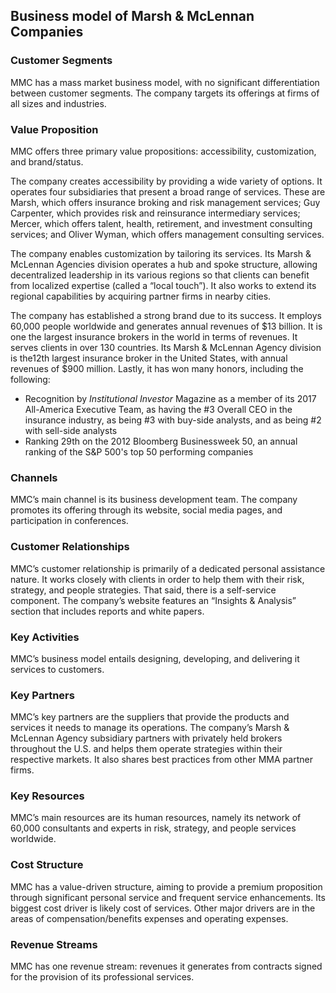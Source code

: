 Business model of Marsh & McLennan Companies
--------------------------------------------

 ### Customer Segments

 MMC has a mass market business model, with no significant differentiation between customer segments. The company targets its offerings at firms of all sizes and industries.

 ### Value Proposition

 MMC offers three primary value propositions: accessibility, customization, and brand/status.

 The company creates accessibility by providing a wide variety of options. It operates four subsidiaries that present a broad range of services. These are Marsh, which offers insurance broking and risk management services; Guy Carpenter, which provides risk and reinsurance intermediary services; Mercer, which offers talent, health, retirement, and investment consulting services; and Oliver Wyman, which offers management consulting services.

 The company enables customization by tailoring its services. Its Marsh & McLennan Agencies division operates a hub and spoke structure, allowing decentralized leadership in its various regions so that clients can benefit from localized expertise (called a “local touch”). It also works to extend its regional capabilities by acquiring partner firms in nearby cities.

 The company has established a strong brand due to its success. It employs 60,000 people worldwide and generates annual revenues of $13 billion. It is one the largest insurance brokers in the world in terms of revenues. It serves clients in over 130 countries. Its Marsh & McLennan Agency division is the12th largest insurance broker in the United States, with annual revenues of $900 million. Lastly, it has won many honors, including the following:

  * Recognition by *Institutional Investor* Magazine as a member of its 2017 All-America Executive Team, as having the #3 Overall CEO in the insurance industry, as being #3 with buy-side analysts, and as being #2 with sell-side analysts
 * Ranking 29th on the 2012 Bloomberg Businessweek 50, an annual ranking of the S&P 500's top 50 performing companies
  ### Channels

 MMC’s main channel is its business development team. The company promotes its offering through its website, social media pages, and participation in conferences.

 ### Customer Relationships

 MMC’s customer relationship is primarily of a dedicated personal assistance nature. It works closely with clients in order to help them with their risk, strategy, and people strategies. That said, there is a self-service component. The company’s website features an “Insights & Analysis” section that includes reports and white papers.

 ### Key Activities

 MMC’s business model entails designing, developing, and delivering it services to customers.

 ### Key Partners

 MMC’s key partners are the suppliers that provide the products and services it needs to manage its operations. The company’s Marsh & McLennan Agency subsidiary partners with privately held brokers throughout the U.S. and helps them operate strategies within their respective markets. It also shares best practices from other MMA partner firms.

 ### Key Resources

 MMC’s main resources are its human resources, namely its network of 60,000 consultants and experts in risk, strategy, and people services worldwide.

 ### Cost Structure

 MMC has a value-driven structure, aiming to provide a premium proposition through significant personal service and frequent service enhancements. Its biggest cost driver is likely cost of services. Other major drivers are in the areas of compensation/benefits expenses and operating expenses.

 ### Revenue Streams

 MMC has one revenue stream: revenues it generates from contracts signed for the provision of its professional services.